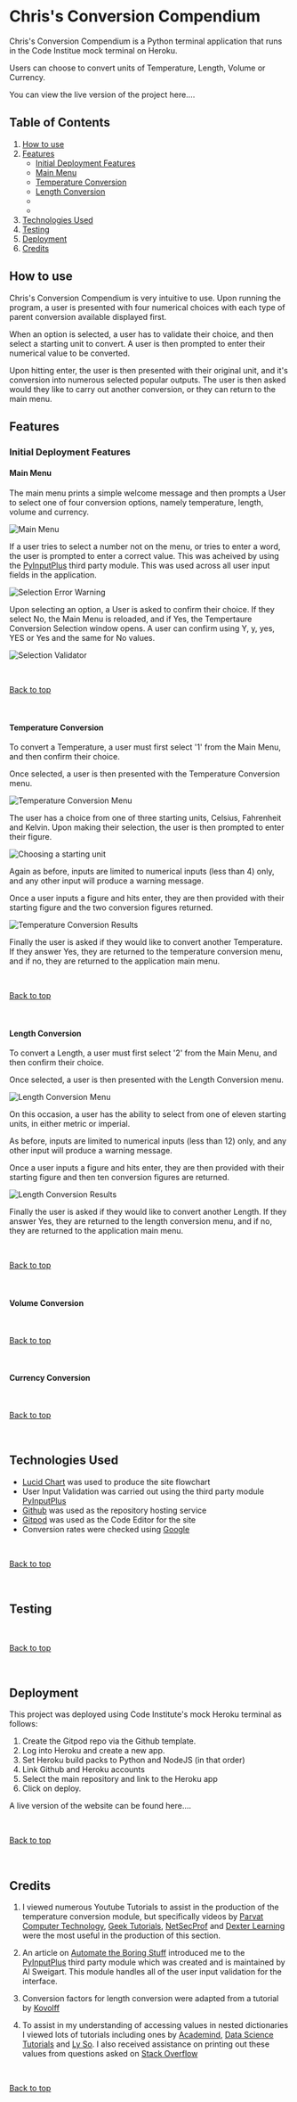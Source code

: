 # Chris's Conversion Compendium

Chris's Conversion Compendium is a Python terminal application that runs in the Code Institue mock terminal on Heroku.

Users can choose to convert units of Temperature, Length, Volume or Currency.

You can view the live version of the project here....

## Table of Contents

1. [How to use](#how-to-use)
2. [Features](#features)
    * [Initial Deployment Features](#initial-deployment-features)
    * [Main Menu](#main-menu)
    * [Temperature Conversion](#temperature-conversion)
    * [Length Conversion](#length-conversion)
    * 
    * 
3. [Technologies Used](#technologies-used)
4. [Testing](#testing)
5. [Deployment](#deployment)
6. [Credits](#credits)

## How to use

Chris's Conversion Compendium is very intuitive to use. Upon running the program, a user is presented with four numerical choices with each type of parent conversion available displayed first.

When an option is selected, a user has to validate their choice, and then select a starting unit to convert. A user is then prompted to enter their numerical value to be converted. 

Upon hitting enter, the user is then presented with their original unit, and it's conversion into numerous selected popular outputs. The user is then asked would they like to carry out another conversion, or they can return to the main menu. 

## Features

### Initial Deployment Features

#### Main Menu

The main menu prints a simple welcome message and then prompts a User to select one of four conversion options, namely temperature, length, volume and currency.

![Main Menu](./assets/images/main-menu.png)

If a user tries to select a number not on the menu, or tries to enter a word, the user is prompted to enter a correct value. This was acheived by using the [PyInputPlus](https://pypi.org/project/PyInputPlus/) third party module. This was used across all user input fields in the application.

![Selection Error Warning](./assets/images/error-selection.png)

Upon selecting an option, a User is asked to confirm their choice. If they select No, the Main Menu is reloaded, and if Yes, the Tempertaure Conversion Selection window opens. A user can confirm using Y, y, yes, YES or Yes and the same for No values.

![Selection Validator](./assets/images/intended-choice.png)

<br>

[Back to top](#table-of-contents)

<br>

#### Temperature Conversion

To convert a Temperature, a user must first select '1' from the Main Menu, and then confirm their choice. 

Once selected, a user is then presented with the Temperature Conversion menu.

![Temperature Conversion Menu](./assets/images/temperature-menu.png)

The user has a choice from one of three starting units, Celsius, Fahrenheit and Kelvin. Upon making their selection, the user is then prompted to enter their figure. 

![Choosing a starting unit](./assets/images/temperature-choice.png)

Again as before, inputs are limited to numerical inputs (less than 4) only, and any other input will produce a warning message.

Once a user inputs a figure and hits enter, they are then provided with their starting figure and the two conversion figures returned. 

![Temperature Conversion Results](./assets/images/temperature-results.png)

Finally the user is asked if they would like to convert another Temperature. If they answer Yes, they are returned to the temperature conversion menu, and if no, they are returned to the application main menu.

<br>

[Back to top](#table-of-contents)

<br>

#### Length Conversion

To convert a Length, a user must first select '2' from the Main Menu, and then confirm their choice. 

Once selected, a user is then presented with the Length Conversion menu.

![Length Conversion Menu](./assets/images/length-menu.png)

On this occasion, a user has the ability to select from one of eleven starting units, in either metric or imperial.

As before, inputs are limited to numerical inputs (less than 12) only, and any other input will produce a warning message.

Once a user inputs a figure and hits enter, they are then provided with their starting figure and then ten conversion figures are returned.

![Length Conversion Results](./assets/images/length-choice.png)

Finally the user is asked if they would like to convert another Length. If they answer Yes, they are returned to the length conversion menu, and if no, they are returned to the application main menu.

<br>

[Back to top](#table-of-contents)

<br>

#### Volume Conversion

<br>

[Back to top](#table-of-contents)

<br>

#### Currency Conversion

<br>

[Back to top](#table-of-contents)

<br>

## Technologies Used

* [Lucid Chart](https://www.lucidchart.com/pages/) was used to produce the site flowchart
* User Input Validation was carried out using the third party module [PyInputPlus](https://pyinputplus.readthedocs.io/en/latest/#)
* [Github](https://github.com/Chris-McGonigle) was used as the repository hosting service
* [Gitpod](https://www.gitpod.io/) was used as the Code Editor for the site
* Conversion rates were checked using [Google](https://www.google.co.uk/)

<br>

[Back to top](#table-of-contents)

<br>

## Testing

<br>

[Back to top](#table-of-contents)

<br>


## Deployment

This project was deployed using Code Institute's mock Heroku terminal as follows:

1. Create the Gitpod repo via the Github template.
2. Log into Heroku and create a new app.
3. Set Heroku build packs to Python and NodeJS (in that order)
4. Link Github and Heroku accounts
5. Select the main repository and link to the Heroku app
6. Click on deploy.

A live version of the website can be found here....

<br>

[Back to top](#table-of-contents)

<br>

## Credits

1. I viewed numerous Youtube Tutorials to assist in the production of the temperature conversion module, but specifically videos by [Parvat Computer Technology](https://www.youtube.com/watch?v=nW7vQ5h6_Yk), [Geek Tutorials](https://youtu.be/z-0CmOQAD2k), [NetSecProf](https://youtu.be/T67WzZ2HPpI) and [Dexter Learning](https://youtu.be/pCOkIMm2t70) were the most useful in the production of this section.

2. An article on [Automate the Boring Stuff](https://automatetheboringstuff.com/2e/chapter8/) introduced me to the [PyInputPlus](https://pyinputplus.readthedocs.io/en/latest/) third party module which was created and is maintained by Al Sweigart. This module handles all of the user input validation for the interface. 

3. Conversion factors for length conversion were adapted from a tutorial by [Kovolff](https://youtu.be/0XvNDZmuVE4)

4. To assist in my understanding of accessing values in nested dictionaries I viewed lots of tutorials including ones by [Academind](https://youtu.be/oQfNYqz8pLs), [Data Science Tutorials](https://youtu.be/n9DDnOGntHE) and [Ly So](https://youtu.be/4wMKvr_rd8o). I also received assistance on printing out these values from questions asked on [Stack Overflow](https://stackoverflow.com/)

<br>

[Back to top](#table-of-contents)

<br>